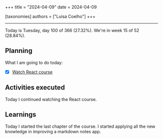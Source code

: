 +++
title = "2024-04-09"
date = 2024-04-09

[taxonomies]
authors = ["Luísa Coelho"]
+++

---

Today is Tuesday, day 100 of 366 (27.32%). We're in week 15 of 52 (28.84%).

## Planning

What I am going to do today:

- [x] [Watch React course](https://scrimba.com/learn/learnreact)

## Activities executed

Today I continued watching the React course.

## Learnings

Today I started the last chapter of the course. I started applying all the new knowledge in improving a markdown notes app.
